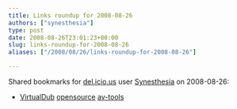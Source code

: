 ```yaml
---
title: Links roundup for 2008-08-26
authors: ["synesthesia"]
type: post
date: 2008-08-26T23:01:23+00:00
slug: links-roundup-for-2008-08-26 
aliases: ["/2008/08/26/links-roundup-for-2008-08-26"]

---
```

Shared bookmarks for [del.icio.us][1] user [Synesthesia][2] on 2008-08-26:

  * [VirtualDub][3] 
    [opensource][4] [av-tools][5] </li> </ul>

 [1]: https://del.icio.us/
 [2]: https://del.icio.us/synesthesia
 [3]: https://virtualdub.sourceforge.net/
 [4]: https://del.icio.us/synesthesia/opensource
 [5]: https://del.icio.us/synesthesia/av-tools